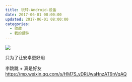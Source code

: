 ```yaml
---
title: 玩转-Android-设备
date: 2017-06-01 08:00:00
updated: 2017-06-01 08:00:00
categories:
  - 收藏
  - 我的硬件
---
```


![](/images/收藏-我的硬件/玩转-Android-设备/1662509-3b1988671c31fc11.png)

只为了让安卓更好用

李跳跳 + 真是好友
<https://mp.weixin.qq.com/s/HM7S_yDRUwaHnzAT9nVqAQ>
